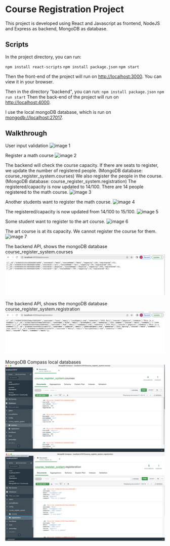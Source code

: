# Course Registration Project

This project is developed using React and Javascript as frontend, NodeJS and Express as backend, MongoDB as database.

## Scripts

In the project directory, you can run:

`npm install react-scripts`
`npm install package.json`
`npm start`

Then the front-end of the project will run on [http://localhost:3000](http://localhost:3000).
You can view it in your browser.

Then in the directory "backend", you can run:
`npm install package.json`
`npm run start`
Then the back-end of the project will run on [http://localhost:4000](http://localhost:4000).

I use the local mongoDB database, which is run on [mongodb://localhost:27017](mongodb://localhost:27017).


## Walkthrough

User input validation
![image 1](./images/1.png)

Register a math course
![image 2](./images/2.png)

The backend will check the course capacity.
If there are seats to register, we update the number of registered people. (MongoDB database: course_register_system.courses)
We also register the people in the course. (MongoDB database: course_register_system.registration)
The registered/capacity is now updated to 14/100. 
There are 14 people registered to the math course.
![image 3](./images/3.png)

Another students want to register the math course.
![image 4](./images/4.png)

The registered/capacity is now updated from 14/100 to 15/100.
![image 5](./images/5.png)

Some student want to register to the art course.
![image 6](./images/6.png)

The art course is at its capacity. We cannot register the course for them.
![image 7](./images/7.png)

The backend API, shows the mongoDB database course_register_system.courses
![image 8](./images/8.png)

The backend API, shows the mongoDB database course_register_system.registration
![image 9](./images/9.png)

MongoDB Compass local databases
![image 9](./images/10.png)
![image 9](./images/11.png)